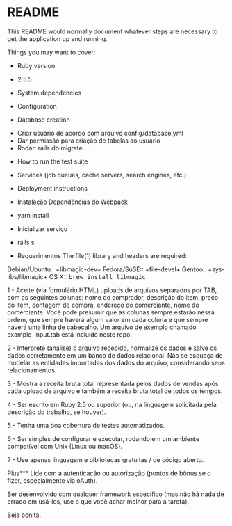 # README

This README would normally document whatever steps are necessary to get the
application up and running.

Things you may want to cover:

* Ruby version
- 2.5.5

* System dependencies


* Configuration


* Database creation
- Criar usuário de acordo com arquivo config/database.yml
- Dar permissão para criação de tabelas ao usuário
- Rodar: rails db:migrate



* How to run the test suite

* Services (job queues, cache servers, search engines, etc.)

* Deployment instructions

* Instalação Dependências do Webpack
 - yarn install

* Inicializar serviço
 - rails s
 
* Requerimentos
The file(1) library and headers are required:

Debian/Ubuntu:: +libmagic-dev+
Fedora/SuSE::   +file-devel+
Gentoo::        +sys-libs/libmagic+
OS X::          <tt>brew install libmagic</tt>



1 - Aceite (via formulário HTML) uploads de arquivos separados por TAB, com as seguintes colunas: nome do comprador, descrição do item, preço do item, contagem de compra, endereço do comerciante, nome do comerciante. 
Você pode presumir que as colunas sempre estarão nessa ordem, que sempre haverá algum valor em cada coluna e que sempre haverá uma linha de cabeçalho. 
Um arquivo de exemplo chamado example_input.tab está incluído neste repo.

2 - Interprete (analise) o arquivo recebido, normalize os dados e salve os dados corretamente em um banco de dados relacional. 
Não se esqueça de modelar as entidades importadas dos dados do arquivo, considerando seus relacionamentos.

3 - Mostra a receita bruta total representada pelos dados de vendas após cada upload de arquivo e também a receita bruta total de todos os tempos.

4 - Ser escrito em Ruby 2.5 ou superior (ou, na linguagem solicitada pela descrição do trabalho, se houver).

5 - Tenha uma boa cobertura de testes automatizados.

6 - Ser simples de configurar e executar, rodando em um ambiente compatível com Unix (Linux ou macOS).

7 - Use apenas linguagem e bibliotecas gratuitas / de código aberto.

Plus***
Lide com a autenticação ou autorização (pontos de bônus se o fizer, especialmente via oAuth).

Ser desenvolvido com qualquer framework específico (mas não há nada de errado em usá-los, use o que você achar melhor para a tarefa).

Seja bonita.